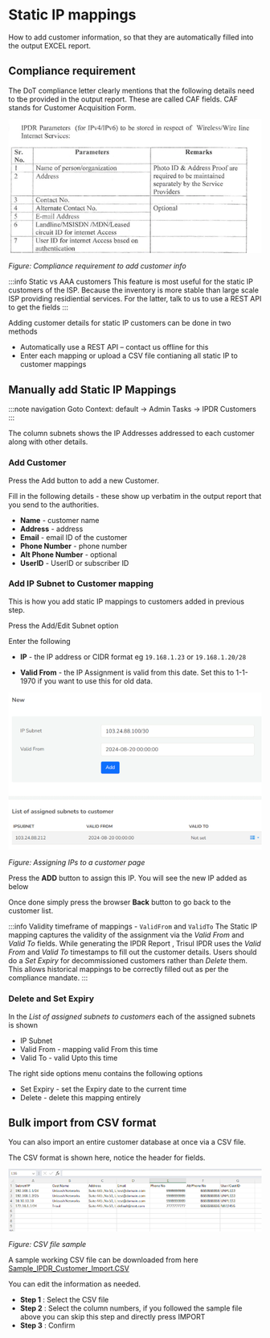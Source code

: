 # Static IP mappings

How to add customer information, so that they are automatically filled into the output EXCEL report.

## Compliance requirement

The DoT compliance letter clearly mentions that the following details need to tbe provided in the output report.  These are called CAF fields. CAF stands for Customer Acquisition Form. 

![caf_fields](images/letter-caf.png)

*Figure: Compliance requirement to add customer info* 


:::info  Static vs AAA customers
This feature is most useful for the static IP customers of the ISP. Because the inventory is more stable than large scale ISP providing residiential services. For the latter, talk to us to use a REST API to get the fields
:::

Adding customer details for static IP customers can be done in two methods

- Automatically use a REST API – contact us offline for this
- Enter each mapping or upload a CSV file contianing all static IP to customer mappings

## Manually add Static IP Mappings 

:::note navigation
Goto Context: default &rarr; Admin Tasks &rarr; IPDR Customers
:::

The column subnets shows the IP Addresses addressed to each customer along with other details.

### Add Customer

Press the Add button to add a new Customer.

Fill in the following details - these show up verbatim in the output report that you send to the authorities. 
* **Name** - customer name
* **Address** - address
* **Email** - email ID of the customer
* **Phone Number** - phone number
* **Alt Phone Number** - optional 
* **UserID** - UserID or subscriber ID 

### Add IP Subnet to Customer mapping

This is how you add static IP mappings to customers added in previous step.

Press the Add/Edit Subnet option


Enter the following 

* **IP** - the IP address or CIDR format eg `19.168.1.23` or `19.168.1.20/28` 
- **Valid From** - the IP Assignment is valid from this date. Set this to 1-1-1970 if you want to use this for old data.

![](images/addipmap.png)

*Figure: Assigning IPs to a customer page* 


Press the **ADD** button to assign this IP. You will see the new IP added as below

Once done simply press the browser **Back** button to go back to the customer list.


:::info Validity timeframe of mappings - `ValidFrom` and `ValidTo` 
The Static IP mapping captures the validity of the assignment via the *Valid From* and *Valid To* fields. While generating the IPDR Report , Trisul IPDR uses the *Valid From* and *Valid To* timestamps to fill out the customer details. Users should do a *Set Expiry* for decommissioned customers rather than *Delete* them. This allows historical mappings to be correctly filled out as per the compliance mandate. 
:::

### Delete and Set Expiry

In the *List of assigned subnets to customers*  each of the assigned subnets is shown
* IP Subnet 
* Valid From - mapping valid From this time
* Valid To - valid Upto this time 

The right side options menu contains the following options 
* Set Expiry - set the Expiry date to the current time
* Delete - delete this mapping entirely



## Bulk import from CSV format

You can also import an entire customer database at once via a CSV file. 

The CSV format is shown here, notice the header for fields. 

![](images/ipdr-csv-format.png) 

*Figure: CSV file sample* 

A sample working CSV file can be downloaded from here [Sample_IPDR_Customer_Import.CSV](/assets/SAMPLE_IPDR_CUSTOMER_SUBNET_MAPPINGS.csv) 

You can edit the information as needed.

- **Step 1** : Select the CSV file
- **Step 2** : Select the column numbers, if you followed the sample file above you can skip this step and directly press IMPORT
- **Step 3** : Confirm

